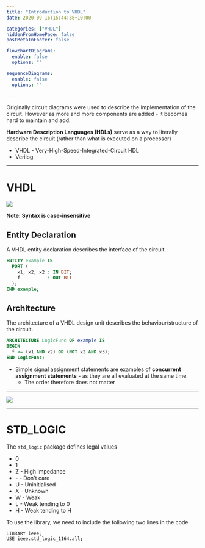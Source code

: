 ```yaml
---
title: "Introduction to VHDL"
date: 2020-09-16T15:44:38+10:00

categories: ["VHDL"]
hiddenFromHomePage: false
postMetaInFooter: false

flowchartDiagrams:
  enable: false
  options: ""

sequenceDiagrams: 
  enable: false
  options: ""

---
```


Originally circuit diagrams were used to describe the implementation of the circuit. However as more and more components are added - it becomes hard to maintain and add.

**Hardware Description Languages (HDLs)** serve as a way to literally describe the circuit (rather than what is executed on a processor)

* VHDL - Very-High-Speed-Integrated-Circuit HDL
* Verilog

<!-- 
* FPGA -> Mapping the circuit to lookup tables
* ASIC -> Mapping the circuit to NAND and NOR gates
-->


---

# VHDL

![](2020-09-16-15-50-34.png)

**Note: Syntax is case-insensitive**

## Entity Declaration

A VHDL entity declaration describes the interface of the circuit.

```vhdl
ENTITY example IS
  PORT (
    x1, x2, x2 : IN BIT;
    f          : OUT BIT
  );
END example;
```

## Architecture

The architecture of a VHDL design unit describes the behaviour/structure of the circuit.

```vhdl
ARCHITECTURE LogicFunc OF example IS
BEGIN
  f <= (x1 AND x2) OR (NOT x2 AND x3);
END LogicFunc;
```

* Simple signal assignment statements are examples of **concurrent assignment statements** - as they are all evaluated at the same time.
  * The order therefore does not matter

---

![](2020-09-16-15-55-48.png)

---

# STD_LOGIC

The `std_logic` package defines legal values

* 0
* 1
* Z - High Impedance
* \- - Don't care
* U - Uninitialised
* X - Unknown
* W - Weak
* L - Weak tending to 0
* H - Weak tending to H

To use the library, we need to include the following two lines in the code

```
LIBRARY ieee;
USE ieee.std_logic_1164.all;
```
